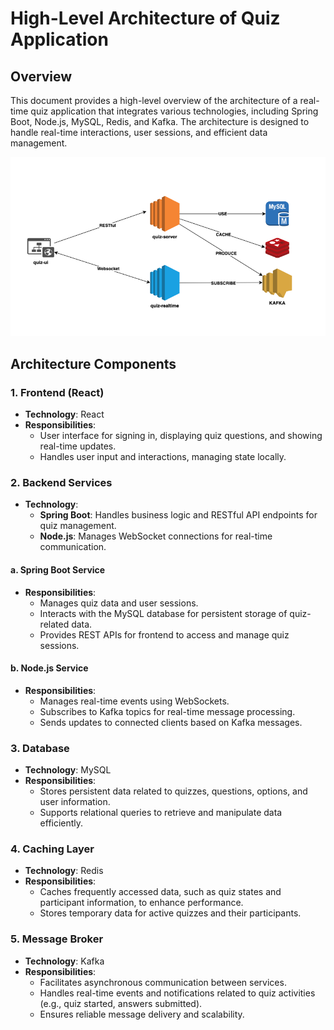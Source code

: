 # High-Level Architecture of Quiz Application

## Overview

This document provides a high-level overview of the architecture of a real-time quiz application that integrates various 
technologies, including Spring Boot, Node.js, MySQL, Redis, and Kafka. 
The architecture is designed to handle real-time interactions, user sessions, and efficient data management.

![Quiz Application Architecture](./Architecture.png)

## Architecture Components

### 1. **Frontend (React)**
- **Technology**: React
- **Responsibilities**:
    - User interface for signing in, displaying quiz questions, and showing real-time updates.
    - Handles user input and interactions, managing state locally.

### 2. **Backend Services**
- **Technology**:
    - **Spring Boot**: Handles business logic and RESTful API endpoints for quiz management.
    - **Node.js**: Manages WebSocket connections for real-time communication.

#### a. **Spring Boot Service**
- **Responsibilities**:
    - Manages quiz data and user sessions.
    - Interacts with the MySQL database for persistent storage of quiz-related data.
    - Provides REST APIs for frontend to access and manage quiz sessions.

#### b. **Node.js Service**
- **Responsibilities**:
    - Manages real-time events using WebSockets.
    - Subscribes to Kafka topics for real-time message processing.
    - Sends updates to connected clients based on Kafka messages.

### 3. **Database**
- **Technology**: MySQL
- **Responsibilities**:
    - Stores persistent data related to quizzes, questions, options, and user information.
    - Supports relational queries to retrieve and manipulate data efficiently.

### 4. **Caching Layer**
- **Technology**: Redis
- **Responsibilities**:
    - Caches frequently accessed data, such as quiz states and participant information, to enhance performance.
    - Stores temporary data for active quizzes and their participants.

### 5. **Message Broker**
- **Technology**: Kafka
- **Responsibilities**:
    - Facilitates asynchronous communication between services.
    - Handles real-time events and notifications related to quiz activities (e.g., quiz started, answers submitted).
    - Ensures reliable message delivery and scalability.
